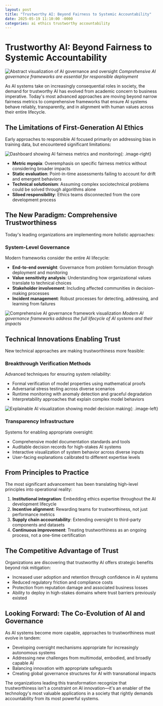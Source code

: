 ```yaml
---
layout: post
title: "Trustworthy AI: Beyond Fairness to Systemic Accountability"
date: 2025-05-19 11:10:00 -0000
categories: ai ethics trustworthy accountability
---
```


# Trustworthy AI: Beyond Fairness to Systemic Accountability

![Abstract visualization of AI governance and oversight](https://images.unsplash.com/photo-1633613286991-611fe299c4be?w=1200&h=600&crop=entropy&fit=crop)
*Comprehensive AI governance frameworks are essential for responsible deployment*

As AI systems take on increasingly consequential roles in society, the demand for trustworthy AI has evolved from academic concern to business imperative. Today's most advanced approaches are moving beyond narrow fairness metrics to comprehensive frameworks that ensure AI systems behave reliably, transparently, and in alignment with human values across their entire lifecycle.

## The Limitations of First-Generation AI Ethics

Early approaches to responsible AI focused primarily on addressing bias in training data, but encountered significant limitations:

![Dashboard showing AI fairness metrics and monitoring](https://images.unsplash.com/photo-1549923746-c502d488b3ea?w=800&h=500&crop=entropy&fit=crop){: .image-right}

- **Metric myopia**: Overemphasis on specific fairness metrics without considering broader impacts
- **Static evaluation**: Point-in-time assessments failing to account for drift and emergent behaviors
- **Technical solutionism**: Assuming complex sociotechnical problems could be solved through algorithms alone
- **Siloed responsibility**: Ethics teams disconnected from the core development process

## The New Paradigm: Comprehensive Trustworthiness

Today's leading organizations are implementing more holistic approaches:

### System-Level Governance

Modern frameworks consider the entire AI lifecycle:

- **End-to-end oversight**: Governance from problem formulation through deployment and monitoring
- **Value sensitivity analysis**: Understanding how organizational values translate to technical choices
- **Stakeholder involvement**: Including affected communities in decision-making processes
- **Incident management**: Robust processes for detecting, addressing, and learning from failures

![Comprehensive AI governance framework visualization](https://images.unsplash.com/photo-1590859808308-3d2d9c515b1a?w=800&h=500&crop=entropy&fit=crop)
*Modern AI governance frameworks address the full lifecycle of AI systems and their impacts*

## Technical Innovations Enabling Trust

New technical approaches are making trustworthiness more feasible:

### Breakthrough Verification Methods

Advanced techniques for ensuring system reliability:
- Formal verification of model properties using mathematical proofs
- Adversarial stress testing across diverse scenarios
- Runtime monitoring with anomaly detection and graceful degradation
- Interpretability approaches that explain complex model behaviors

![Explainable AI visualization showing model decision making](https://images.unsplash.com/photo-1563986768494-4dee2763ff3f?w=800&h=500&crop=entropy&fit=crop){: .image-left}

### Transparency Infrastructure

Systems for enabling appropriate oversight:
- Comprehensive model documentation standards and tools
- Auditable decision records for high-stakes AI systems
- Interactive visualization of system behavior across diverse inputs
- User-facing explanations calibrated to different expertise levels

## From Principles to Practice

The most significant advancement has been translating high-level principles into operational reality:

1. **Institutional integration**: Embedding ethics expertise throughout the AI development lifecycle
2. **Incentive alignment**: Rewarding teams for trustworthiness, not just performance metrics
3. **Supply chain accountability**: Extending oversight to third-party components and datasets
4. **Continuous improvement**: Treating trustworthiness as an ongoing process, not a one-time certification

## The Competitive Advantage of Trust

Organizations are discovering that trustworthy AI offers strategic benefits beyond risk mitigation:

- Increased user adoption and retention through confidence in AI systems
- Reduced regulatory friction and compliance costs
- Protection from reputation damage and associated business losses
- Ability to deploy in high-stakes domains where trust barriers previously existed

## Looking Forward: The Co-Evolution of AI and Governance

As AI systems become more capable, approaches to trustworthiness must evolve in tandem:

- Developing oversight mechanisms appropriate for increasingly autonomous systems
- Addressing new challenges from multimodal, embodied, and broadly capable AI
- Balancing innovation with appropriate safeguards
- Creating global governance structures for AI with transnational impacts

The organizations leading this transformation recognize that trustworthiness isn't a constraint on AI innovation—it's an enabler of the technology's most valuable applications in a society that rightly demands accountability from its most powerful systems.
